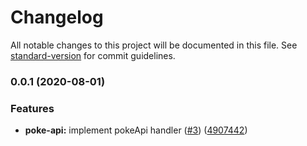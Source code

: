 # Changelog

All notable changes to this project will be documented in this file. See [standard-version](https://github.com/conventional-changelog/standard-version) for commit guidelines.

### 0.0.1 (2020-08-01)


### Features

* **poke-api:** implement pokeApi handler ([#3](https://github.com/fcarrascosa/litEdex/issues/3)) ([4907442](https://github.com/fcarrascosa/litEdex/commit/490744222affdada4e7202bf7c0b49f5d118ee49))
